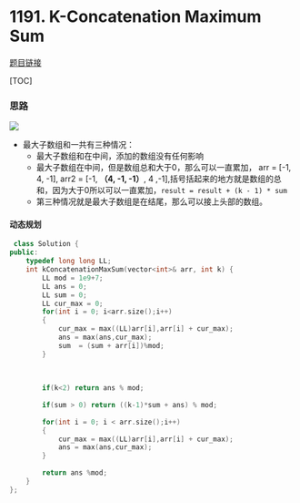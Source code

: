 # 1191. K-Concatenation Maximum Sum

[题目链接](https://leetcode.com/problems/k-concatenation-maximum-sum/)

[TOC]

### 思路

![](https://assets.leetcode.com/users/dirkbe11/image_1568521165.png)

* 最大子数组和一共有三种情况：
    * 最大子数组和在中间，添加的数组没有任何影响
    * 最大子数组在中间，但是数组总和大于0，那么可以一直累加， arr = [-1, 4, -1], arr2 = [-1, **（4, -1, -1）**, 4 ,-1],括号括起来的地方就是数组的总和，因为大于0所以可以一直累加，`result = result + (k - 1) * sum`
    * 第三种情况就是最大子数组是在结尾，那么可以接上头部的数组。


#### 动态规划

```cpp
 class Solution {
public:
    typedef long long LL;
    int kConcatenationMaxSum(vector<int>& arr, int k) {
        LL mod = 1e9+7;
        LL ans = 0;
        LL sum = 0;
        LL cur_max = 0;
        for(int i = 0; i<arr.size();i++)
        {
            cur_max = max((LL)arr[i],arr[i] + cur_max);
            ans = max(ans,cur_max);
            sum  = (sum + arr[i])%mod;
        }
        
        
        
        if(k<2) return ans % mod;
        
        if(sum > 0) return ((k-1)*sum + ans) % mod;
        
        for(int i = 0; i < arr.size();i++)
        {
            cur_max = max((LL)arr[i],arr[i] + cur_max);
            ans = max(ans,cur_max);
        }
        
        return ans %mod;
    }
};
```

